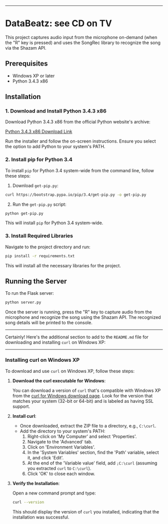 
---

# DataBeatz: see CD on TV

This project captures audio input from the microphone on-demand (when the "R" key is pressed) and uses the SongRec library to recognize the song via the Shazam API.

## Prerequisites

- Windows XP or later
- Python 3.4.3 x86

## Installation

### 1. Download and Install Python 3.4.3 x86

Download Python 3.4.3 x86 from the official Python website's archive:

[Python 3.4.3 x86 Download Link](https://www.python.org/ftp/python/3.4.3/python-3.4.3.msi)

Run the installer and follow the on-screen instructions. Ensure you select the option to add Python to your system's PATH.

### 2. Install pip for Python 3.4

To install `pip` for Python 3.4 system-wide from the command line, follow these steps:

1. Download `get-pip.py`:

```bash
curl https://bootstrap.pypa.io/pip/3.4/get-pip.py -o get-pip.py
```

2. Run the `get-pip.py` script:

```bash
python get-pip.py
```

This will install `pip` for Python 3.4 system-wide.

### 3. Install Required Libraries

Navigate to the project directory and run:

```bash
pip install -r requirements.txt
```

This will install all the necessary libraries for the project.

## Running the Server

To run the Flask server:

```bash
python server.py
```

Once the server is running, press the "R" key to capture audio from the microphone and recognize the song using the Shazam API. The recognized song details will be printed to the console.

---

Certainly! Here's the additional section to add to the `README.md` file for downloading and installing `curl` on Windows XP:

---

### Installing curl on Windows XP

To download and use `curl` on Windows XP, follow these steps:

1. **Download the curl executable for Windows**:

   You can download a version of `curl` that's compatible with Windows XP from the [curl for Windows download page](https://curl.se/windows/). Look for the version that matches your system (32-bit or 64-bit) and is labeled as having SSL support.

2. **Install curl**:

   - Once downloaded, extract the ZIP file to a directory, e.g., `C:\curl`.
   - Add the directory to your system's PATH:
     1. Right-click on 'My Computer' and select 'Properties'.
     2. Navigate to the 'Advanced' tab.
     3. Click on 'Environment Variables'.
     4. In the 'System Variables' section, find the 'Path' variable, select it, and click 'Edit'.
     5. At the end of the 'Variable value' field, add `;C:\curl` (assuming you extracted `curl` to `C:\curl`).
     6. Click 'OK' to close each window.

3. **Verify the Installation**:

   Open a new command prompt and type:

   ```bash
   curl --version
   ```

   This should display the version of `curl` you installed, indicating that the installation was successful.
